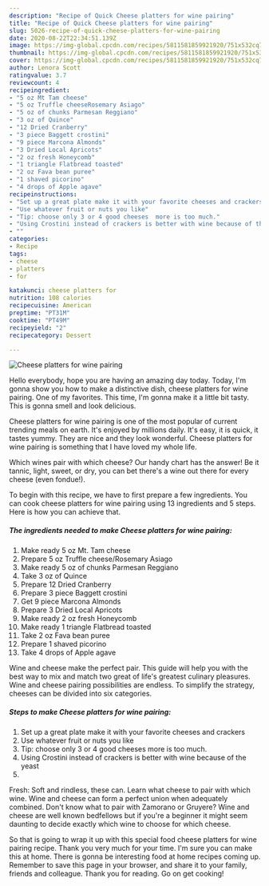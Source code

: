 ```yaml
---
description: "Recipe of Quick Cheese platters for wine pairing"
title: "Recipe of Quick Cheese platters for wine pairing"
slug: 5026-recipe-of-quick-cheese-platters-for-wine-pairing
date: 2020-08-22T22:34:51.139Z
image: https://img-global.cpcdn.com/recipes/5811581859921920/751x532cq70/cheese-platters-for-wine-pairing-recipe-main-photo.jpg
thumbnail: https://img-global.cpcdn.com/recipes/5811581859921920/751x532cq70/cheese-platters-for-wine-pairing-recipe-main-photo.jpg
cover: https://img-global.cpcdn.com/recipes/5811581859921920/751x532cq70/cheese-platters-for-wine-pairing-recipe-main-photo.jpg
author: Lenora Scott
ratingvalue: 3.7
reviewcount: 4
recipeingredient:
- "5 oz Mt Tam cheese"
- "5 oz Truffle cheeseRosemary Asiago"
- "5 oz of chunks Parmesan Reggiano"
- "3 oz of Quince"
- "12 Dried Cranberry"
- "3 piece Baggett crostini"
- "9 piece Marcona Almonds"
- "3 Dried Local Apricots"
- "2 oz fresh Honeycomb"
- "1 triangle Flatbread toasted"
- "2 oz Fava bean puree"
- "1 shaved picorino"
- "4 drops of Apple agave"
recipeinstructions:
- "Set up a great plate make it with your favorite cheeses and crackers"
- "Use whatever fruit or nuts you like"
- "Tip: choose only 3 or 4 good cheeses  more is too much."
- "Using Crostini instead of crackers is better with wine because of the yeast"
- ""
categories:
- Recipe
tags:
- cheese
- platters
- for

katakunci: cheese platters for 
nutrition: 108 calories
recipecuisine: American
preptime: "PT31M"
cooktime: "PT49M"
recipeyield: "2"
recipecategory: Dessert

---
```



![Cheese platters for wine pairing](https://img-global.cpcdn.com/recipes/5811581859921920/751x532cq70/cheese-platters-for-wine-pairing-recipe-main-photo.jpg)

Hello everybody, hope you are having an amazing day today. Today, I'm gonna show you how to make a distinctive dish, cheese platters for wine pairing. One of my favorites. This time, I'm gonna make it a little bit tasty. This is gonna smell and look delicious.

Cheese platters for wine pairing is one of the most popular of current trending meals on earth. It's enjoyed by millions daily. It's easy, it is quick, it tastes yummy. They are nice and they look wonderful. Cheese platters for wine pairing is something that I have loved my whole life.

Which wines pair with which cheese? Our handy chart has the answer! Be it tannic, light, sweet, or dry, you can bet there&#39;s a wine out there for every cheese (even fondue!).


To begin with this recipe, we have to first prepare a few ingredients. You can cook cheese platters for wine pairing using 13 ingredients and 5 steps. Here is how you can achieve that.

<!--inarticleads1-->

##### The ingredients needed to make Cheese platters for wine pairing:

1. Make ready 5 oz Mt. Tam cheese
1. Prepare 5 oz Truffle cheese/Rosemary Asiago
1. Make ready 5 oz of chunks Parmesan Reggiano
1. Take 3 oz of Quince
1. Prepare 12 Dried Cranberry
1. Prepare 3 piece Baggett crostini
1. Get 9 piece Marcona Almonds
1. Prepare 3 Dried Local Apricots
1. Make ready 2 oz fresh Honeycomb
1. Make ready 1 triangle Flatbread toasted
1. Take 2 oz Fava bean puree
1. Prepare 1 shaved picorino
1. Take 4 drops of Apple agave


Wine and cheese make the perfect pair. This guide will help you with the best way to mix and match two great of life&#39;s greatest culinary pleasures. Wine and cheese pairing possibilities are endless. To simplify the strategy, cheeses can be divided into six categories. 

<!--inarticleads2-->

##### Steps to make Cheese platters for wine pairing:

1. Set up a great plate make it with your favorite cheeses and crackers
1. Use whatever fruit or nuts you like
1. Tip: choose only 3 or 4 good cheeses  more is too much.
1. Using Crostini instead of crackers is better with wine because of the yeast
1. 


Fresh: Soft and rindless, these can. Learn what cheese to pair with which wine. Wine and cheese can form a perfect union when adequately combined. Don&#39;t know what to pair with Zamorano or Gruyere? Wine and cheese are well known bedfellows but if you&#39;re a beginner it might seem daunting to decide exactly which wine to choose for which cheese. 

So that is going to wrap it up with this special food cheese platters for wine pairing recipe. Thank you very much for your time. I'm sure you can make this at home. There is gonna be interesting food at home recipes coming up. Remember to save this page in your browser, and share it to your family, friends and colleague. Thank you for reading. Go on get cooking!
